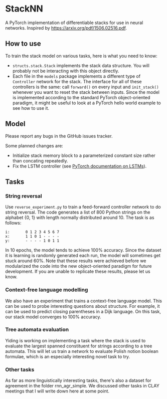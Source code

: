 # StackNN
A PyTorch implementation of differentiable stacks for use in neural networks. Inspired by https://arxiv.org/pdf/1506.02516.pdf.

## How to use

To train the stack model
on various tasks, here is what you need to know:

* `structs.stack.Stack` implements the stack data structure. You will probably not be interacting with this object directly.
* Each file in the `models` package implements a different type of `Controller` network for the stack. The interface for all of these controllers is the same: call `forward()` on every input and `init_stack()` whenever you want to
reset the stack between inputs. Since the model is implemented according to the standard PyTorch object-oriented paradigm, it might be useful to look at a PyTorch hello world example to see how to use it.

## Model

Please report any bugs in the GitHub issues tracker.

Some planned changes are:
* Initialize stack memory block to a parameterized constant size rather than concating repeatedly.
* Fix the LSTM controller (see [PyTorch documentation on LSTMs](http://pytorch.org/docs/master/nn.html)).

## Tasks

### String reversal

Use `reverse_experiment.py` to train a feed-forward controller network to do string reversal. The code generates a list of 800 Python strings on the alphabet {0, 1} with length normally distributed around 10. The task is as follows:

~~~~
i:       0 1 2 3 4 5 6 7
x:       1 1 0 1 - - - -
y:       - - - - 1 0 1 1
~~~~

In 10 epochs, the model tends to achieve 100% accuracy. Since the dataset it is learning is randomly generated each run, the model will sometimes get stuck around 60%. Note that these results were achieved before we modularized the code into the new object-oriented paradigm for future development. If you are unable to replicate these results, please let us know.

### Context-free language modelling

We also have an experiment that trains a context-free language model. This can be used to probe interesting questions about structure. For example, it can be used to predict closing parentheses in a Dijk language. On this task, our stack model converges to 100% accuracy.

### Tree automata evaluation

Yiding is working on implementing a task where the stack is used to evaluate the largest spanned constituent for strings according to a tree automata. This will let us train a network to evaluate Polish notion boolean formulae, which is an especially interesting novel task to try.

### Other tasks

As far as more linguistically interesting tasks, there's also a dataset for agreement in the
folder rnn_agr_simple. We discussed other tasks in CLAY meetings that I will write down here at some point.
